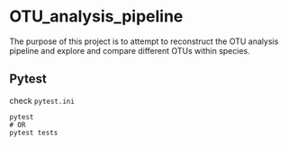 # OTU_analysis_pipeline
The purpose of this project is to attempt to reconstruct the OTU analysis pipeline and explore and compare different OTUs within species.



## Pytest
check `pytest.ini`
```
pytest
# OR
pytest tests
```
